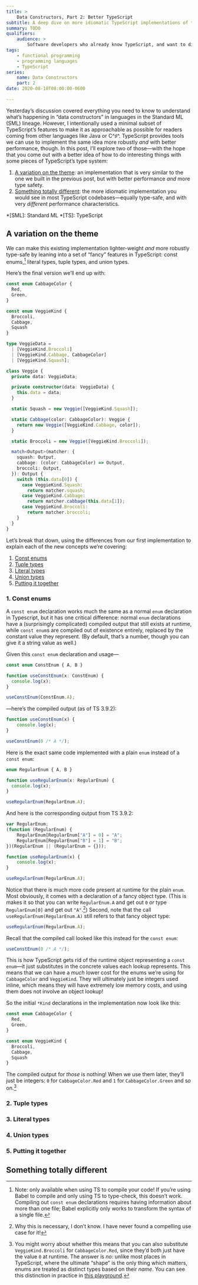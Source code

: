```yaml
---
title: >
    Data Constructors, Part 2: Better TypeScript
subtitle: A deep dive on more idiomatic TypeScript implementations of the concept covered in the previous post.
summary: TODO
qualifiers:
    audience: >
        Software developers who already know TypeScript, and want to dig a little deeper. And *preferably* developers who have read the [yesterday’s post](/journal/what-is-a-data-constructor/)!
tags:
    - functional programming
    - programming languages
    - TypeScript
series:
    name: Data Constructors
    part: 2
date: 2020-08-10T08:00:00-0600

---
```


Yesterday’s discussion covered everything you need to know to understand what’s happening in “data constructors” in languages in the Standard ML (SML) lineage. However, I intentionally used a minimal subset of TypeScript’s features to make it as approachable as possible for readers coming from other languages like Java or C^♯^. TypeScript provides tools we can use to implement the same idea more robustly *and* with better performance, though. In this post, I’ll explore two of those—with the hope that you come out with a better idea of how to do interesting things with some pieces of TypeScript’s type system:

1. [A variation on the theme](#a-variation-on-the-theme): an implementation that is very similar to the one we built in the previous post, but with better performance *and* more type safety.
2. [Something totally different](#something-totally-different): the more idiomatic implementation you would see in most TypeScript codebases—equally type-safe, and with very *different* performance characteristics.

*[SML]: Standard ML
*[TS]: TypeScript

## A variation on the theme

We can make this existing implementation lighter-weight *and* more robustly type-safe by leaning into a set of “fancy” features in TypeScript: const enums,[^1] literal types, tuple types, and union types.

Here’s the final version we’ll end up with:

```ts
const enum CabbageColor {
  Red,
  Green,
}

const enum VeggieKind {
  Broccoli,
  Cabbage,
  Squash
}

type VeggieData =
  | [VeggieKind.Broccoli]
  | [VeggieKind.Cabbage, CabbageColor]
  | [VeggieKind.Squash];

class Veggie {
  private data: VeggieData;

  private constructor(data: VeggieData) {
    this.data = data;
  }

  static Squash = new Veggie([VeggieKind.Squash]);

  static Cabbage(color: CabbageColor): Veggie {
    return new Veggie([VeggieKind.Cabbage, color]);
  }

  static Broccoli = new Veggie([VeggieKind.Broccoli]);

  match<Output>(matcher: {
    squash: Output,
    cabbage: (color: CabbageColor) => Output,
    broccoli: Output,
  }): Output {
    switch (this.data[0]) {
      case VeggieKind.Squash:
        return matcher.squash;
      case VeggieKind.Cabbage:
        return matcher.cabbage(this.data[1]);
      case VeggieKind.Broccoli:
        return matcher.broccoli;
    }
  }
}
```

Let’s break that down, using the differences from our first implementation to explain each of the new concepts we’re covering:

1. [Const enums](#const-enums)
2. [Tuple types](#tuple-types)
3. [Literal types](#literal-types)
4. [Union types](#union-types)
5. [Putting it together](#putting-it-together)

### 1. Const enums

A `const enum` declaration works much the same as a normal `enum` declaration in Typescript, but it has one critical difference: normal `enum` declarations have a (surprisingly complicated) compiled output that still exists at runtime, while `const enum`s are compiled out of existence entirely, replaced by the constant value they represent. (By default, that’s a number, though you can give it a string value as well.)

Given this `const enum` declaration and usage—

```ts
const enum ConstEnum { A, B }

function useConstEnum(x: ConstEnum) {
  console.log(x);
}

useConstEnum(ConstEnum.A);
```

—here’s the compiled output (as of TS 3.9.2):

```js
function useConstEnum(x) {
    console.log(x);
}

useConstEnum(0 /* A */);
```

Here is the exact same code implemented with a plain `enum` instead of a `const enum`:

```ts
enum RegularEnum { A, B }

function useRegularEnum(x: RegularEnum) {
  console.log(x);
}

useRegularEnum(RegularEnum.A);
```

And here is the corresponding output from TS 3.9.2:

```js
var RegularEnum;
(function (RegularEnum) {
    RegularEnum[RegularEnum["A"] = 0] = "A";
    RegularEnum[RegularEnum["B"] = 1] = "B";
})(RegularEnum || (RegularEnum = {}));

function useRegularEnum(x) {
    console.log(x);
}

useRegularEnum(RegularEnum.A);
```

Notice that there is much more code present at runtime for the plain `enum`. Most obviously, it comes with a declaration of a fancy object type. (This is makes it so that you can write `RegularEnum.A` and get out `0` *or* type `RegularEnum[0]` and get out `"A"`.[^2]) Second, note that the call `useRegularEnum(RegularEnum.A)` still refers to that fancy object type:

```js
useRegularEnum(RegularEnum.A);
```

Recall that the compiled call looked like this instead for the `const enum`:

```js
useConstEnum(0 /* A */);
```

This is how TypeScript gets rid of the runtime object representing a `const enum`—it just substitutes in the concrete values each lookup represents. This means that we can have a *much* lower cost for the enums we’re using for `CabbageColor` and `VeggieKind`. They will ultimately just be integers used inline, which means they will have extremely low memory costs, and using them does not involve an object lookup!

So the initial `*Kind` declarations in the implementation now look like this:

```ts
const enum CabbageColor {
  Red,
  Green,
}

const enum VeggieKind {
  Broccoli,
  Cabbage,
  Squash
}
```

The compiled output for *those* is nothing! When we use them later, they’ll just be integers: `0` for `CabbageColor.Red` and `1` for `CabbageColor.Green` and so on.[^3]

### 2. Tuple types

### 3. Literal types

### 4. Union types

### 5. Putting it together

## Something totally different

[^1]:	Note: only available when using TS to compile your code! If you’re using Babel to compile and only using TS to type-check, this doesn’t work. Compiling out `const enum` declarations requires having information about more than one file; Babel explicitly only works to transform the syntax of a single file.

[^2]:	Why this is necessary, I don’t know. I have never found a compelling use case for it!

[^3]:	You might worry about whether this means that you can also substitute `VeggieKind.Broccoli` for `CabbageColor.Red`, since they’d both just have the value `0` at runtime. The answer is *no*: unlike most places in TypeScript, where the ultimate “shape” is the only thing which matters, enums are treated as distinct types based on their *name*. You can see this distinction in practice in [this playground](https://www.typescriptlang.org/play?#code/MYewdgzgLgBApmArgWxgeTHGBvGBBAGhgCEYBfAKFElgRRgBUB3EHfI0yigM0TGCgBLcDG4gQACgAeALnSYAlDkq9+QkQCMAhgCdpc5iCXYuYyYYB0eBQG4K2vRjhXbFIA).